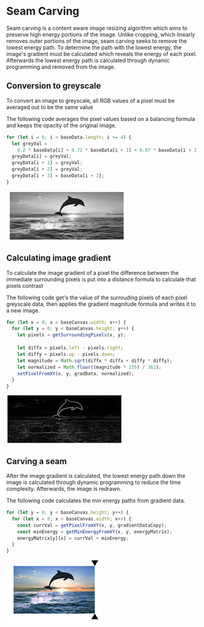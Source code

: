 # Seam Carving
Seam carving is a content aware image resizing algorithm which aims to
preserve high energy portions of the image. Unlike cropping, which
linearly removes outer portions of the image, seam carving seeks to
remove the lowest energy path. To determine the path with the lowest
energy, the image's gradient must be calculated which reveals the
energy of each pixel. Afterwards the lowest energy path is calculated
through dynamic programming and removed from the image.

## Conversion to greyscale
To convert an image to greyscale, all RGB values of a pixel must be averaged out to be the same value

The following code averages the pixel values based on a balancing formula and keeps the opacity of the original image.
```js
for (let i = 0; i < baseData.length; i += 4) {
  let greyVal =
    0.2 * baseData[i] + 0.72 * baseData[i + 1] + 0.07 * baseData[i + 2];
  greyData[i] = greyVal;
  greyData[i + 1] = greyVal;
  greyData[i + 2] = greyVal;
  greyData[i + 3] = baseData[i + 3];
}
```

![greyscale](dist/img/rm_grey.png)

## Calculating image gradient
To calculate the image gradient of a pixel the difference between the immediate surrounding pixels is put into a distance formula to calculate that pixels contrast

The following code get's the value of the surrouding pixels of each pixel greyscale data, then applies the gradient magnitude formula and writes it to a new image.
```js
for (let x = 0; x < baseCanvas.width; x++) {
  for (let y = 0; y < baseCanvas.height; y++) {
    let pixels = getSurroundingPixels(x, y);

    let diffx = pixels.left - pixels.right;
    let diffy = pixels.up - pixels.down;
    let magnitude = Math.sqrt(diffx * diffx + diffy * diffy);
    let normalized = Math.floor((magnitude * 255) / 361);
    setPixelFromXY(x, y, gradData, normalized);
  }
}
```
![gradient](dist/img/rm_gradient.png)

## Carving a seam
After the image gradient is calculated, the lowest energy path down the image is calculated through dynamic programming to reduce the time complexity. Afterwards, the image is redrawn.

The following code calculates the min energy paths from gradient data.
```js
for (let y = 0; y < baseCanvas.height; y++) {
  for (let x = 0; x < baseCanvas.width; x++) {
    const currVal = getPixelFromXY(x, y, gradientDataCopy);
    const minEnergy = getMinEnergyFromXY(x, y, energyMatrix);
    energyMatrix[y][x] = currVal + minEnergy;
  }
}
```

![carved](dist/img/rm_shrunk.png)
